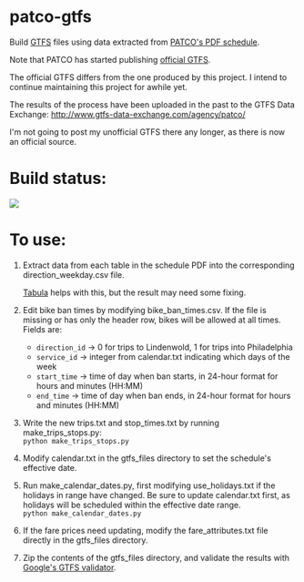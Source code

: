 patco-gtfs
==========

Build [GTFS](https://developers.google.com/transit/gtfs/) files using data extracted from [PATCO's PDF schedule](http://www.ridepatco.org/schedules/schedules.asp).

Note that PATCO has started publishing [official GTFS](http://www.ridepatco.org/developers/).

The official GTFS differs from the one produced by this project. I intend to continue maintaining this project for awhile yet.

The results of the process have been uploaded in the past to the GTFS Data Exchange:
<http://www.gtfs-data-exchange.com/agency/patco/>

I'm not going to post my unofficial GTFS there any longer, as there is now an official source.

Build status:
=============
[![](https://travis-ci.org/flibbertigibbet/patco-gtfs.svg)](https://travis-ci.org/flibbertigibbet/patco-gtfs)

To use:
=======
1.  Extract data from each table in the schedule PDF into the corresponding direction\_weekday.csv file.

    [Tabula](https://github.com/jazzido/tabula) helps with this, but the result may need some fixing.

2.  Edit bike ban times by modifying bike\_ban\_times.csv.  If the file is missing or has only the header row,
    bikes will be allowed at all times.  Fields are:  
    *  `direction_id` -> 0 for trips to Lindenwold, 1 for trips into Philadelphia
    *  `service_id` -> integer from calendar.txt indicating which days of the week
    *  `start_time` -> time of day when ban starts, in 24-hour format for hours and minutes (HH:MM)
    *  `end_time` -> time of day when ban ends, in 24-hour format for hours and minutes (HH:MM)
    
3.  Write the new trips.txt and stop\_times.txt by running make\_trips\_stops.py:  
        `python make_trips_stops.py`

4.  Modify calendar.txt in the gtfs\_files directory to set the schedule's effective date.

5.  Run make\_calendar\_dates.py, first modifying use\_holidays.txt if the holidays in range have changed.
    Be sure to update calendar.txt first, as holidays will be scheduled within the effective date range.  
        `python make_calendar_dates.py`
        
6.  If the fare prices need updating, modify the fare\_attributes.txt file directly in the gtfs\_files directory.

7.  Zip the contents of the gtfs\_files directory, and validate the results with [Google's GTFS validator](https://github.com/google/transitfeed/wiki/FeedValidator).

